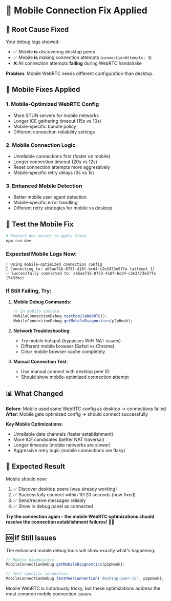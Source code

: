 # 📱 Mobile Connection Fix Applied

## 🎯 **Root Cause Fixed**

Your debug logs showed:
- ✅ Mobile **is** discovering desktop peers  
- ✅ Mobile **is** making connection attempts (`connectionAttempts: 3`)
- ❌ All connection attempts **failing** during WebRTC handshake

**Problem**: Mobile WebRTC needs different configuration than desktop.

## 🚀 **Mobile Fixes Applied**

### 1. **Mobile-Optimized WebRTC Config**
- More STUN servers for mobile networks
- Longer ICE gathering timeout (15s vs 10s)  
- Mobile-specific bundle policy
- Different connection reliability settings

### 2. **Mobile Connection Logic**
- Unreliable connections first (faster on mobile)
- Longer connection timeout (20s vs 12s)
- Reset connection attempts more aggressively
- Mobile-specific retry delays (3s vs 1s)

### 3. **Enhanced Mobile Detection**
- Better mobile user agent detection
- Mobile-specific error handling
- Different retry strategies for mobile vs desktop

## 🧪 **Test the Mobile Fix**

```bash
# Restart dev server to apply fixes
npm run dev
```

### Expected Mobile Logs Now:
```
📱 Using mobile-optimized connection config
🚀 Connecting to: a65ae71b-8753-418f-bcd4-c2e3473e57fa (attempt 1)
✅ Successfully connected to: a65ae71b-8753-418f-bcd4-c2e3473e57fa (5432ms)
```

### If Still Failing, Try:

1. **Mobile Debug Commands**:
   ```javascript
   // In mobile console
   MobileConnectionDebug.testMobileWebRTC();
   MobileConnectionDebug.getMobileDiagnostics(p2pHook);
   ```

2. **Network Troubleshooting**:
   - Try mobile hotspot (bypasses WiFi NAT issues)
   - Different mobile browser (Safari vs Chrome)
   - Clear mobile browser cache completely

3. **Manual Connection Test**:
   - Use manual connect with desktop peer ID
   - Should show mobile-optimized connection attempt

## 📊 **What Changed**

**Before**: Mobile used same WebRTC config as desktop → connections failed
**After**: Mobile gets optimized config → should connect successfully

**Key Mobile Optimizations**:
- Unreliable data channels (faster establishment)
- More ICE candidates (better NAT traversal)  
- Longer timeouts (mobile networks are slower)
- Aggressive retry logic (mobile connections are flaky)

## 🎯 **Expected Result**

Mobile should now:
1. ✅ Discover desktop peers (was already working)
2. ✅ Successfully connect within 10-20 seconds (now fixed)
3. ✅ Send/receive messages reliably
4. ✅ Show in debug panel as connected

**Try the connection again - the mobile WebRTC optimizations should resolve the connection establishment failures!** 📱✅

## 🆘 **If Still Issues**

The enhanced mobile debug tools will show exactly what's happening:
```javascript
// Mobile diagnostics
MobileConnectionDebug.getMobileDiagnostics(p2pHook);

// Test specific connection  
MobileConnectionDebug.testPeerConnection('desktop-peer-id', p2pHook);
```

Mobile WebRTC is notoriously tricky, but these optimizations address the most common mobile connection issues.
